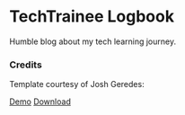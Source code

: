 # TechTrainee Logbook
Humble blog about my tech learning journey.

### Credits
Template courtesy of Josh Geredes:

[Demo](http://joshgerdes.com/jekyll-uno/)
[Download](https://github.com/joshgerdes/jekyll-uno/archive/master.zip)
